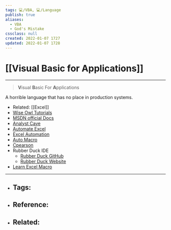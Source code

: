 ```yaml
---
tags: 💻️/VBA, 💻️/Language
publish: true
aliases:
  - VBA
  - God's Mistake
cssclass: null
created: 2022-01-07 1727
updated: 2022-01-07 1728
---
```


# [[Visual Basic for Applications]]

---

> **V**isual **B**asic For **A**pplications

A horrible language that has no place in production systems.

- Related: [[Excel]]
- [Wise Owl Tutorials](https://www.youtube.com/c/WiseOwlTutorials)
- [MSDN official Docs](https://docs.microsoft.com/en-us/office/vba/api/overview/excel)
- [Analyst Cave](https://analystcave.com/excel-vba-tutorial/)
- [Automate Excel](https://www.automateexcel.com/learn-vba-tutorial/)
- [Excel Automation](https://www.rondebruin.nl/win/s1/outlook/mail.htm)
- [Auto Macro](https://www.automateexcel.com/vba-code-generator#shortcuts)
- [Cpearson](http://www.cpearson.com/Excel/Topic.aspx)
- Rubber Duck IDE
	- [Rubber Duck GitHub](https://github.com/rubberduck-vba/Rubberduck/)
	- [Rubber Duck Website](https://rubberduckvba.com/)
- [Learn Excel Macro](http://learnexcelmacro.com/wp/download/)


---

- Tags: 
	- 
- Reference:
	- 
- Related:
	- 
